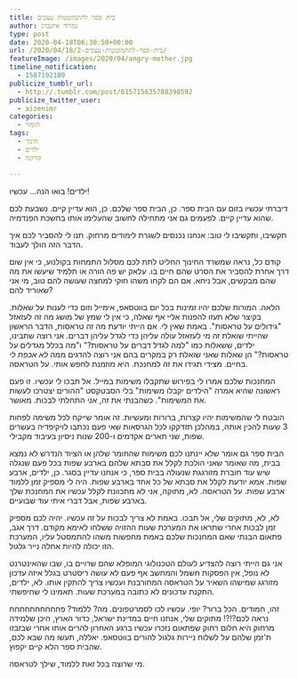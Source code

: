 ```yaml
---
title: בית ספר להתמוטטות עצבים
author: נמרוד איזנברג
type: post
date: 2020-04-18T06:30:50+00:00
url: /2020/04/18/בית-ספר-להתמוטטות-עצבים-2/
featureImage: /images/2020/04/angry-mother.jpg
timeline_notification:
  - 1587192189
publicize_tumblr_url:
  - http://.tumblr.com/post/615715635788398592
publicize_twitter_user:
  - aizenimr
categories:
  - הומור
tags:
  - חינוך
  - ילדים
  - קורונה

---
```

ילדים! בואו הנה&#8230; עכשיו!

דיברתי עכשיו בזום עם הבית ספר. כן, הבית ספר שלכם. כן, הוא עדיין קיים. נשבעת לכם שהוא עדיין קיים. לפעמים גם אני מתחילה לחשוב שהעלימו אותו בחשכת הפנדמיה.

תקשיבו, ותקשיבו לי טוב: אנחנו נכנסים לשגרת לימודים מרחוק. תנו לי להסביר לכם איך הדבר הזה הולך לעבוד.

קודם כל, נראה שמשרד החינוך החליט לתת לכם מסלול התמחות בקולנוע, כי אין שום דרך אחרת להסביר את הסרט שהם חיים בו. עלאק יש פה הורה או תלמיד שיעשו את מה שהם מבקשים, אבל ניחא. אם הם לקחו משהו חוקי למחצה שעושה להם טוב, מי אני שאוריד להם?

הלאה. המורות שלכם יהיו זמינות בכל יום בווטסאפ, אימייל וזום כדי לענות על שאלות. בקיצר שלא תעזו להפנות אליי אף שאלה, כי אין לי שמץ של מושג מה זה לעזאזל "גידולים על טראסות". באמת שאין לי. אם הייתי יודעת מה זה טראסות, הדבר הראשון שהייתי שואלת זה מי לעזאזל עולה עליהן כדי לגדל עליהן דברים. אני רוצה שתבינו, ילדים, ששאלות כמו "למה לגדל דברים על טראסות?" ו"מה בכלל מגדלים על טראסות?" הן שאלות שאני שואלת רק במקרים בהם אני רוצה להדגים ממה _לא אכפת לי_ בחיים. מצידי תגידו את זה למחנכת. היא מוזמנת לחפש אותי. על הטראסה.

המחנכות שלכם אמרו לי בפירוש שתקבלו משימות במייל. אל תבכו לי עכשיו. זו פעם ראשונה שהיא אמרה "הילדים יקבלו משימות" בלי הסבטקסט "ההורים יצטרכו לעשות את המשימות". כשהבנתי את זה, _אני_ התחלתי לבכות. מאושר.

הובטח לי שהמשימות יהיו קצרות, ברורות ומעשיות. זה אומר שייקח לכל משימה לפחות 3 שעות להכין אותה, במהלכן תזדקקו לכל הגרסאות שאי פעם נכתבו לויקיפדיה בעשרים שפות, שני תארים אקדמים ו-200 שנות ניסיון בעיבוד מקבילי.

הבית ספר גם אומר שלא יינתנו לכם משימות שהחומר שלהן או הציוד הנדרש לא נמצא בבית, מה שאומר שאני הולכת לקלל את סבתא שלהם בארבע שפות בכל פעם שנגלה שיש עוד חוברת מזורגגת שנעולה בבית ספר, כי אנחנו עדיין בסגר. כן, ילדים, ארבע שפות. אמא יודעת לקלל את סבתא של כל אחד בארבע שפות. היה לי מספיק זמן ללמוד ארבע שפות. על הטראסה. לא, מתוקה, אני לא מתכוונת לקלל עכשיו את המחנכת שלך בארבע שפות, אבל דברי איתי עוד שבועיים.

לא, לא, מתוקים שלי, אל תבכו. באמת לא צריך לבכות על זה עכשיו. יהיה לכם מספיק זמן לבכות אחרי שתראו את המערכת שעות ההזויה ששלחו לאימא מקודם. דרך אגב, פתאום הבנתי שאם המחנכות שלכם באמת מחפשות משהו להתמסטל עליו, המערכת הזו יכולה להיות אחלה נייר גלגול.

אני גם הייתי רוצה להצדיע לעולם הטכנולוגי המופלא שהם שרויים בו, שבו שהאינטרנט לא נופל, אין הפסקות חשמל והמחשב אף פעם לא עושה ריסטרט בגלל איזה עדכון מזורגג שמישהו השאיר על הטראסה המחורבנת ועכשיו צריך להתקין אותו. לא, ילדים, התקנת עדכונים לא כתובה במערכת שעות. תאמינו לי שחיפשתי.

זהו, חמודים. הכל ברור? יופי. עכשיו לכו לסמרטפונים. מה? ללמוד? פחחחחחחחחחח נראה לכם?!?! מתוקים שלי, אנחנו חיים במדינת ישראל, כדור הארץ, היכן שלמידה מרחוק היא חלום רחוק שפתאום נזכרו עכשיו ברגע האחרון להרים אותו אחרי שבזבזו ת'זמן שלהם על לשלוח ניירות גלגול להורים בווטסאפ. יאללה, תעשו מה שבא לכם, שהבית ספר הלא קיים יקפוץ.

מי שרוצה בכל זאת ללמוד, שילך לטראסה.

